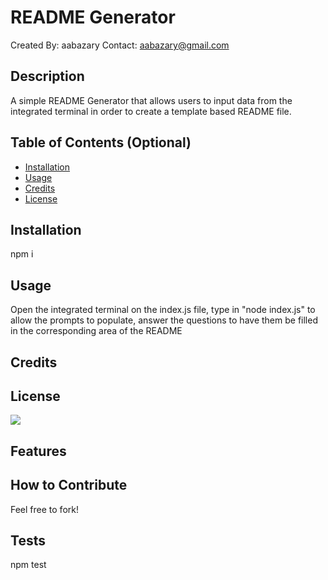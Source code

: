 # README Generator
Created By:
aabazary
Contact:
aabazary@gmail.com
## Description
A simple README Generator that allows users to input data from the integrated terminal in order to create a template based README file.
## Table of Contents (Optional)
- [Installation](#installation)
- [Usage](#usage)
- [Credits](#credits)
- [License](#license)
## Installation
npm i
## Usage
Open the integrated terminal on the index.js file, type in "node index.js" to allow the prompts to populate, answer the questions to have them be filled in the corresponding area of the README
## Credits
## License
![](https://img.shields.io/badge/MIT%20License-blue?style=flat-square)
## Features
## How to Contribute
Feel free to fork!
## Tests
npm test
